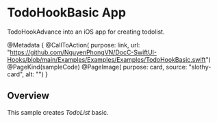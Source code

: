# TodoHookBasic App

TodoHookAdvance into an iOS app for creating todolist.

@Metadata {
  @CallToAction(
                purpose: link,
                url: "https://github.com/NguyenPhongVN/DocC-SwiftUI-Hooks/blob/main/Examples/Examples/Examples/TodoHookBasic.swift")
  @PageKind(sampleCode)
  @PageImage(
             purpose: card, 
             source: "slothy-card", 
             alt: "")
}

## Overview

This sample creates _TodoList_ basic.

